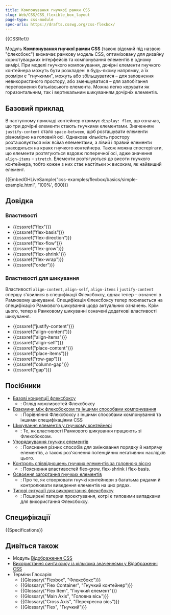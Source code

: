 ```yaml
---
title: Компонування гнучкої рамки CSS
slug: Web/CSS/CSS_flexible_box_layout
page-type: css-module
spec-urls: https://drafts.csswg.org/css-flexbox/
---
```


{{CSSRef}}

Модуль **Компонування гнучкої рамки CSS** (також відомий під назвою "флексбокс") визначає рамкову модель CSS, оптимізовану для дизайну користувацьких інтерфейсів та компонування елементів в одному вимірі. При моделі гнучкого компонування, дочірні елементи гнучкого контейнера можуть бути розкладені в будь-якому напрямку, а їх розміри є "гнучкими", можуть або збільшуватися – для заповнення невикористаного простору, або зменшуватися – для запобігання переповнення батьківського елемента. Можна легко керувати як горизонтальним, так і вертикальним шикуванням дочірніх елементів.

## Базовий приклад

В наступному прикладі контейнер отримує `display: flex`, що означає, що три дочірні елементи стають гнучкими елементами. Значенням `justify-content` стало `space-between`, щоб розташувати елементи рівномірно на головній осі. Однакова кількість простору розташовується між всіма елементами, а лівий і правий елементи знаходяться на краях гнучкого контейнера. Також можна спостерігати, що елементи розтягуються вздовж поперечної осі, адже значення `align-items` – `stretch`. Елементи розтягуються до висоти гнучкого контейнера, тобто кожен з них стає настільки ж високим, як найвищий елемент.

{{EmbedGHLiveSample("css-examples/flexbox/basics/simple-example.html", '100%', 600)}}

## Довідка

### Властивості

- {{cssxref("flex")}}
- {{cssxref("flex-basis")}}
- {{cssxref("flex-direction")}}
- {{cssxref("flex-flow")}}
- {{cssxref("flex-grow")}}
- {{cssxref("flex-shrink")}}
- {{cssxref("flex-wrap")}}
- {{cssxref("order")}}

### Властивості для шикування

Властивості `align-content`, `align-self`, `align-items` і `justify-content` спершу з'явилися в специфікації Флексбоксу, однак тепер – означені в Рамковому шикуванні. Специфікація Флексбоксу тепер посилається на специфікацію Рамкового шикування щодо актуальних означень. Крім цього, тепер в Рамковому шикуванні означені додаткові властивості шикування.

- {{cssxref("justify-content")}}
- {{cssxref("align-content")}}
- {{cssxref("align-items")}}
- {{cssxref("align-self")}}
- {{cssxref("place-content")}}
- {{cssxref("place-items")}}
- {{cssxref("row-gap")}}
- {{cssxref("column-gap")}}
- {{cssxref("gap")}}

## Посібники

- [Базові концепції флексбоксу](/uk/docs/Web/CSS/CSS_flexible_box_layout/Basic_concepts_of_flexbox)
  - : Огляд можливостей Флексбоксу
- [Взаємини між флексбоксом та іншими способами компонування](/uk/docs/Web/CSS/CSS_flexible_box_layout/Relationship_of_flexbox_to_other_layout_methods)
  - : Порівняння Флексбоксу з іншими способами компонування та іншими специфікаціями CSS
- [Шикування елементів у гнучкому контейнері](/uk/docs/Web/CSS/CSS_flexible_box_layout/Aligning_items_in_a_flex_container)
  - : Те, як властивості Рамкового шикування працюють зі Флексбоксом.
- [Упорядкування гнучких елементів](/uk/docs/Web/CSS/CSS_flexible_box_layout/Ordering_flex_items)
  - : Пояснення різних способів для змінювання порядку й напряму елементів, а також роз'яснення потенційних негативних наслідків цього.
- [Контроль співвідношень гнучких елементів за головною віссю](/uk/docs/Web/CSS/CSS_flexible_box_layout/Controlling_ratios_of_flex_items_along_the_main_axis)
  - : Пояснення властивостей flex-grow, flex-shrink і flex-basis.
- [Освоєння загортання гнучких елементів](/uk/docs/Web/CSS/CSS_flexible_box_layout/Mastering_wrapping_of_flex_items)
  - : Про те, як створювати гнучкі контейнери з багатьма рядами й контролювати виведення елементів на цих рядах.
- [Типові ситуації для використання флексбоксу](/uk/docs/Web/CSS/CSS_flexible_box_layout/Typical_use_cases_of_flexbox)
  - : Поширені патерни проєктування, котрі є типовими випадками для використання Флексбоксу.

## Специфікації

{{Specifications}}

## Дивіться також

- Модуль [Відображення CSS](/uk/docs/Web/CSS/CSS_display)
- [Використання синтаксису із кількома значеннями у Відображенні CSS](/uk/docs/Web/CSS/display/multi-keyword_syntax_of_display)
- Терміни Глосарія:
  - {{Glossary("Flexbox", "Флексбокс")}}
  - {{Glossary("Flex Container", "Гнучкий контейнер")}}
  - {{Glossary("Flex Item", "Гнучкий елемент")}}
  - {{Glossary("Main Axis", "Головна вісь")}}
  - {{Glossary("Cross Axis", "Перехресна вісь")}}
  - {{Glossary("Flex", "Гнучкий")}}
